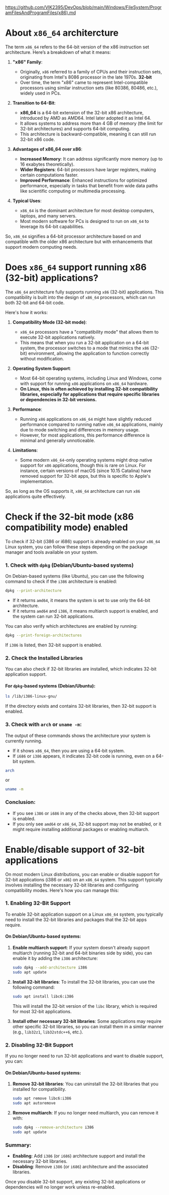 https://github.com/VIK2395/DevOps/blob/main/Windows/FileSystem/ProgramFilesAndProgramFiles(x86).md

# About `x86_64` architercture

The term `x86_64` refers to the 64-bit version of the x86 instruction set architecture. Here’s a breakdown of what it means:

1. **"x86" Family**:
   - Originally, `x86` referred to a family of CPUs and their instruction sets, originating from Intel's 8086 processor in the late 1970s. **32-bit**
   - Over time, the term "x86" came to represent Intel-compatible processors using similar instruction sets (like 80386, 80486, etc.), widely used in PCs.

2. **Transition to 64-Bit**:
   - **x86_64** is a 64-bit extension of the 32-bit x86 architecture, introduced by AMD as AMD64. Intel later adopted it as Intel 64.
   - It allows systems to address more than 4 GB of memory (the limit for 32-bit architectures) and supports 64-bit computing.
   - This architecture is backward-compatible, meaning it can still run 32-bit x86 code.

3. **Advantages of x86_64 over x86**:
   - **Increased Memory**: It can address significantly more memory (up to 16 exabytes theoretically).
   - **Wider Registers**: 64-bit processors have larger registers, making certain computations faster.
   - **Improved Performance**: Enhanced instructions for optimized performance, especially in tasks that benefit from wide data paths like scientific computing or multimedia processing.

4. **Typical Uses**:
   - `x86_64` is the dominant architecture for most desktop computers, laptops, and many servers.
   - Most modern software for PCs is designed to run on `x86_64` to leverage its 64-bit capabilities.

So, `x86_64` signifies a 64-bit processor architecture based on and compatible with the older x86 architecture but with enhancements that support modern computing needs.

# Does `x86_64` support running x86 (32-bit) applications?

The `x86_64` architecture fully supports running `x86` (32-bit) applications. This compatibility is built into the design of `x86_64` processors, which can run both 32-bit and 64-bit code.

Here's how it works:

1. **Compatibility Mode (32-bit mode)**:
   - `x86_64` processors have a "compatibility mode" that allows them to execute 32-bit applications natively.
   - This means that when you run a 32-bit application on a 64-bit system, the processor switches to a mode that mimics the `x86` (32-bit) environment, allowing the application to function correctly without modification.

2. **Operating System Support**:
   - Most 64-bit operating systems, including Linux and Windows, come with support for running `x86` applications on `x86_64` hardware.
   - **On Linux, this is often achieved by installing 32-bit compatibility libraries, especially for applications that require specific libraries or dependencies in 32-bit versions.**

3. **Performance**:
   - Running `x86` applications on `x86_64` might have slightly reduced performance compared to running native `x86_64` applications, mainly due to mode switching and differences in memory usage.
   - However, for most applications, this performance difference is minimal and generally unnoticeable.

4. **Limitations**:
   - Some modern `x86_64`-only operating systems might drop native support for `x86` applications, though this is rare on Linux. For instance, certain versions of macOS (since 10.15 Catalina) have removed support for 32-bit apps, but this is specific to Apple's implementation.

So, as long as the OS supports it, `x86_64` architecture can run `x86` applications quite effectively.

# Check if the 32-bit mode (x86 compatibility mode) enabled

To check if 32-bit (i386 or i686) support is already enabled on your `x86_64` Linux system, you can follow these steps depending on the package manager and tools available on your system.

### **1. Check with `dpkg` (Debian/Ubuntu-based systems)**

On Debian-based systems (like Ubuntu), you can use the following command to check if the `i386` architecture is enabled:

```bash
dpkg --print-architecture
```

- If it returns `amd64`, it means the system is set to use only the 64-bit architecture.
- If it returns `amd64` and `i386`, it means multiarch support is enabled, and the system can run 32-bit applications.

You can also verify which architectures are enabled by running:

```bash
dpkg --print-foreign-architectures
```

If `i386` is listed, then 32-bit support is enabled.

### **2. Check the Installed Libraries**

You can also check if 32-bit libraries are installed, which indicates 32-bit application support.

#### **For `dpkg`-based systems (Debian/Ubuntu)**:
```bash
ls /lib/i386-linux-gnu/
```

If the directory exists and contains 32-bit libraries, then 32-bit support is enabled.

### **3. Check with `arch` or `uname -m`**:
The output of these commands shows the architecture your system is currently running. 

- If it shows `x86_64`, then you are using a 64-bit system.
- If `i686` or `i386` appears, it indicates 32-bit code is running, even on a 64-bit system.

```bash
arch
```

or

```bash
uname -m
```

### **Conclusion**:
- If you see `i386` or `i686` in any of the checks above, then 32-bit support is enabled.
- If you only see `amd64` or `x86_64`, 32-bit support may not be enabled, or it might require installing additional packages or enabling multiarch.

# Enable/disable support of 32-bit applications

On most modern Linux distributions, you can enable or disable support for 32-bit applications (i386 or `x86`) on an `x86_64` system. This support typically involves installing the necessary 32-bit libraries and configuring compatibility modes. Here's how you can manage this:

### **1. Enabling 32-Bit Support**
To enable 32-bit application support on a Linux `x86_64` system, you typically need to install the 32-bit libraries and packages that the 32-bit apps require.

#### **On Debian/Ubuntu-based systems**:
1. **Enable multiarch support**:
   If your system doesn't already support multiarch (running 32-bit and 64-bit binaries side by side), you can enable it by adding the `i386` architecture:
   ```bash
   sudo dpkg --add-architecture i386
   sudo apt update
   ```

2. **Install 32-bit libraries**:
   To install the 32-bit libraries, you can use the following command:
   ```bash
   sudo apt install libc6:i386
   ```
   This will install the 32-bit version of the `libc` library, which is required for most 32-bit applications.

3. **Install other necessary 32-bit libraries**:
   Some applications may require other specific 32-bit libraries, so you can install them in a similar manner (e.g., `lib32z1`, `lib32stdc++6`, etc.).

### **2. Disabling 32-Bit Support**
If you no longer need to run 32-bit applications and want to disable support, you can:

#### **On Debian/Ubuntu-based systems**:
1. **Remove 32-bit libraries**:
   You can uninstall the 32-bit libraries that you installed for compatibility.
   ```bash
   sudo apt remove libc6:i386
   sudo apt autoremove
   ```

2. **Remove multiarch**:
   If you no longer need multiarch, you can remove it with:
   ```bash
   sudo dpkg --remove-architecture i386
   sudo apt update
   ```

### **Summary**:
- **Enabling**: Add `i386` (or `i686`) architecture support and install the necessary 32-bit libraries.
- **Disabling**: Remove `i386` (or `i686`) architecture and the associated libraries.

Once you disable 32-bit support, any existing 32-bit applications or dependencies will no longer work unless re-enabled.
